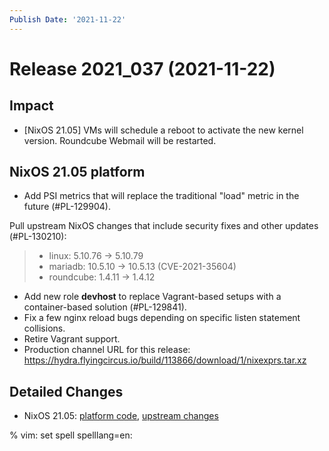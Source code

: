 ```yaml
---
Publish Date: '2021-11-22'
---
```


# Release 2021_037 (2021-11-22)

## Impact

- \[NixOS 21.05\] VMs will schedule a reboot to activate the new kernel version.
  Roundcube Webmail will be restarted.

## NixOS 21.05 platform

- Add PSI metrics that will replace the traditional "load" metric in the future (#PL-129904).

Pull upstream NixOS changes that include security fixes and other updates (#PL-130210):

> - linux: 5.10.76 -> 5.10.79
> - mariadb: 10.5.10 -> 10.5.13 (CVE-2021-35604)
> - roundcube: 1.4.11 -> 1.4.12

- Add new role **devhost** to replace Vagrant-based setups with a container-based solution (#PL-129841).
- Fix a few nginx reload bugs depending on specific listen statement collisions.
- Retire Vagrant support.
- Production channel URL for this release: <https://hydra.flyingcircus.io/build/113866/download/1/nixexprs.tar.xz>

## Detailed Changes

- NixOS 21.05: [platform code](https://github.com/flyingcircusio/fc-nixos/compare/fc/r2021_036/21.05...de9229f7f315089cbc59a1135f91c72d37b28afe),
  [upstream changes](https://github.com/NixOS/nixpkgs/compare/b239cf7ba017c1abb1d5f0421bc360f9612cac58...195d5816cddc056e07fd2aa3fe81ee6e3f9d96e2)

% vim: set spell spelllang=en:
